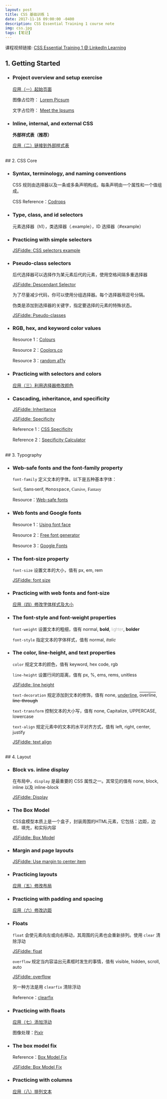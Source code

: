 ```yaml
---
layout: post
title: CSS 基础训练 1
date: 2017-11-16 09:00:00 -0400
description: CSS Essential Training 1 course note
img: css.jpg
tags: [笔记]
---
```



课程视频链接: [CSS Essential Training 1 @ LinkedIn Learning](https://www.linkedin.com/learning/css-essential-training-1)



## 1. Getting Started


- ### <span class="class-subtitle">Project overview and setup exercise</span>

  <a class="project" href="{{ site.url }}{{ site.baseurl }}/css-project/step-0/index.html" target="_blank"> 应用（一）起始页面</a>

  图像占位符： <a class="resource" href="https://picsum.photos/" target="_blank">Lorem Picsum</a> 
  
  文字占位符： <a class="resource" href="http://meettheipsums.com/" target="_blank">Meet the Ipsums</a>



- ### <span class="class-subtitle">Inline, internal, and external CSS</span>

  **外部样式表（推荐）**

  <a class="project" href="{{ site.url }}{{ site.baseurl }}/css-project/step-1/index.html" target="_blank"> 应用（二）链接到外部样式表</a>



<br>
## 2. CSS Core


- ### <span class="class-subtitle">Syntax, terminology, and naming conventions</span>

  CSS 规则由选择器以及一条或多条声明构成。每条声明由一个属性和一个值组成。
  
  CSS Reference：<a class="resource" href="https://tympanus.net/codrops/css_reference/" target="_blank">Codrops</a>



- ### <span class="class-subtitle">Type, class, and id selectors</span>

  元素选择器（h1），类选择器（.example），ID 选择器（#example）



- ### <span class="class-subtitle">Practicing with simple selectors</span>

  <a class="jsfiddle" href="https://goo.gl/rPhGX9" target="_blank"> JSFiddle: CSS selectors example</a>
  
  
  
- ### <span class="class-subtitle">Pseudo-class selectors</span>

  后代选择器可以选择作为某元素后代的元素，使用空格间隔多重选择器

  <a class="jsfiddle" href="https://goo.gl/OhNGJ3" target="_blank">JSFiddle: Descendant Selector</a>

  为了尽量减少代码，你可以使用分组选择器。每个选择器用逗号分隔。
  
  伪类是添加到选择器的关键字，指定要选择的元素的特殊状态。

  <a class="jsfiddle" href="https://goo.gl/GzYEVK" target="_blank">JSFiddle: Pseudo-classes</a>



- ### <span class="class-subtitle">RGB, hex, and keyword color values</span>

  Resource 1：<a class="resource" href="http://colours.neilorangepeel.com/" target="_blank">Colours</a>
  
  Resource 2：<a class="resource" href="https://coolors.co/" target="_blank">Coolors.co</a>

  Resource 3：<a class="resource" href="https://randoma11y.com/" target="_blank">random a11y</a>



- ### <span class="class-subtitle">Practicing with selectors and colors</span>

  <a class="project" href="{{ site.url }}{{ site.baseurl }}/css-project/step-2/index.html" target="_blank"> 应用（三）利用选择器修改颜色</a>



- ### <span class="class-subtitle">Cascading, inheritance, and specificity</span>

  <a class="jsfiddle" href="https://goo.gl/KdzH9p" target="_blank">JSFiddle: Inheritance</a>

  <a class="jsfiddle" href="https://goo.gl/rV7uZm" target="_blank">JSFiddle: Specificity</a>
  
  Reference 1：<a class="resource" href="http://cssspecificity.com/" target="_blank">CSS Specificity</a>
  
  Reference 2：<a class="resource" href="http://specificity.keegan.st/" target="_blank">Specificity Calculator</a>



<br>
## 3. Typography


- ### <span class="class-subtitle">Web-safe fonts and the font-family property</span>

  `font-family` 定义文本的字体。以下是五种基本字体：

    <span style="font-family: Serif">Serif</span>, 
    <span style="font-family: Sans-serif">Sans-serif</span>, 
    <span style="font-family: Monospace">Monospace</span>, 
    <span style="font-family: Cursive">Cursive</span>, 
    <span style="font-family: Fantasy">Fantasy</span>

  Resource：<a class="resource" href="https://www.cssfontstack.com/" target="_blank">Web-safe fonts</a>



- ### <span class="class-subtitle">Web fonts and Google fonts</span>

  Resource 1：<a class="resource" href="https://css-tricks.com/snippets/css/using-font-face/" target="_blank">Using font face</a>
  
  Resource 2：<a class="resource" href="https://www.fontsquirrel.com/" target="_blank">Free font generator</a>
  
  
  Resource 3：<a class="resource" href="https://fonts.google.com/" target="_blank">Google Fonts</a>



- ### <span class="class-subtitle">The font-size property</span>

  `font-size` 设置文本的大小，值有 px, em, rem
    
    <a class="jsfiddle" href="https://jsfiddle.net/Lsw7zz24/" target="_blank">JSFiddle: font size</a>
    


- ### <span class="class-subtitle">Practicing with web fonts and font-size</span>

  <a class="project" href="{{ site.url }}{{ site.baseurl }}/css-project/step-3/index.html" target="_blank"> 应用（四）修改字体样式及大小</a>



- ### <span class="class-subtitle">The font-style and font-weight properties</span>

   `font-weight` 设置文本的粗细，值有 
    <span style="font-weight:normal">normal</span>, 
    <span style="font-weight:bold">bold</span>, 
    <span style="font-weight:lighter">lighter</span>, 
    <span style="font-weight:bolder">bolder</span>

  `font-style` 指定文本的字体样式，值有 
   <span style="font-style:normal">normal</span>, 
   <span style="font-style:italic">italic</span>

- ### <span class="class-subtitle">The color, line-height, and text properties</span>

  `color` 规定文本的颜色，值有 keyword, hex code, rgb

  `line-height` 设置行间的距离，值有 px, %, ems, rems, unitless

    <a class="jsfiddle" href="https://goo.gl/Pho0Ax" target="_blank">JSFiddle: line height</a>

  `text-decoration` 规定添加到文本的修饰，值有
   <span style="text-decoration:none">none</span>, 
   <span style="text-decoration:underline">underline</span>, 
   <span style="text-decoration:overline">overline</span>, 
   <span style="text-decoration:line-through">line-through</span> 
   
  `text-transform` 控制文本的大小写，值有
   <span style="text-transform:none">none</span>, 
   <span style="text-transform:capitalize">capitalize</span>, 
   <span style="text-transform:uppercase">uppercase</span>, 
   <span style="text-transform:lowercase">lowercase</span>  

  `text-align` 规定元素中的文本的水平对齐方式，值有 left, right, center, justify
   
    <a class="jsfiddle" href="https://goo.gl/7VVcOz" target="_blank">JSFiddle: text align</a>   
   
   
   
<br>   
## 4. Layout


- ### <span class="class-subtitle">Block vs. inline display</span>
    
  在布局中，`display` 是最重要的 CSS 属性之一。其常见的值有 none, block, inline 以及 inline-block
    
  <a class="jsfiddle" href="https://goo.gl/FSw2Mz" target="_blank">JSFiddle: Display</a>   
  
  
  
- ### <span class="class-subtitle">The Box Model</span>

  CSS盒模型本质上是一个盒子，封装周围的HTML元素，它包括：边距，边框，填充，和实际内容
  
  <a class="jsfiddle" href="https://goo.gl/GCL6wW" target="_blank">JSFiddle: Box Model</a>   



- ### <span class="class-subtitle">Margin and page layouts</span>

  <a class="jsfiddle" href="https://goo.gl/Mqn7ap" target="_blank">JSFiddle: Use margin to center item</a>   


  
- ### <span class="class-subtitle">Practicing layouts</span>

  <a class="project" href="{{ site.url }}{{ site.baseurl }}/css-project/step-4/index.html" target="_blank"> 应用（五）修改布局</a>



- ### <span class="class-subtitle">Practicing with padding and spacing</span>

  <a class="project" href="{{ site.url }}{{ site.baseurl }}/css-project/step-5/index.html" target="_blank"> 应用（六）修改边距</a>



- ### <span class="class-subtitle">Floats</span>

  `float` 会使元素向左或向右移动，其周围的元素也会重新排列。使用 `clear` 清除浮动 
  
  <a class="jsfiddle" href="https://goo.gl/dsF7Nm" target="_blank">JSFiddle: float</a>   


  `overflow` 规定当内容溢出元素框时发生的事情，值有
   visible, hidden, scroll, auto
   
  <a class="jsfiddle" href="https://goo.gl/KoP7xd" target="_blank">JSFiddle: overflow</a>   

  另一种方法是用 `clearfix` 清除浮动
  
  Reference：<a class="resource" href="https://css-tricks.com/snippets/css/clear-fix" target="_blank">clearfix</a>



- ### <span class="class-subtitle">Practicing with floats</span>

  <a class="project" href="{{ site.url }}{{ site.baseurl }}/css-project/step-6/index.html" target="_blank"> 应用（七）添加浮动</a>

  图像处理：<a class="resource" href="https://pixlr.com/editor/" target="_blank">Pixlr</a>



- ### <span class="class-subtitle">The box model fix</span>
  
  Reference：<a class="resource" href="https://goo.gl/huQz3L" target="_blank">Box Model Fix</a>

  <a class="jsfiddle" href="https://goo.gl/MNSY0C" target="_blank">JSFiddle: Box Model Fix</a>   



- ### <span class="class-subtitle">Practicing with columns</span>

  <a class="project" href="{{ site.url }}{{ site.baseurl }}/css-project/step-7/index.html" target="_blank"> 应用（八）排列文本</a>


